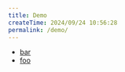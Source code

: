 ```yaml
---
title: Demo
createTime: 2024/09/24 10:56:28
permalink: /demo/
---
```


- [bar](./bar.md)
- [foo](./foo.md)
